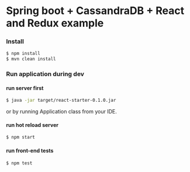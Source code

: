 # Spring boot + CassandraDB + React and Redux example 

### Install

```sh
$ npm install
$ mvn clean install
```

### Run application during dev

#### run server first
```sh
$ java -jar target/react-starter-0.1.0.jar
```

or by running Application class from your IDE.

#### run hot reload server
```sh
$ npm start
```

#### run front-end tests
```sh
$ npm test
```